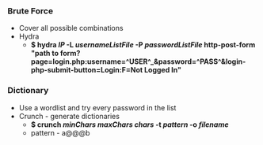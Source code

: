 ### Brute Force
* Cover all possible combinations
* Hydra
  * **$ hydra _IP_ -L _usernameListFile_ -P _passwordListFile_ http-post-form "path to form?page=login.php:username=^USER^_&password=^PASS^&login-php-submit-button=Login:F=Not Logged In"**

### Dictionary
* Use a wordlist and try every password in the list
* Crunch - generate dictionaries
  * **$ crunch _minChars_ _maxChars_ _chars_ -t _pattern_ -o _filename_**
  * pattern - a@@@b
